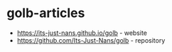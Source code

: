 # golb-articles

- <https://its-just-nans.github.io/golb> - website
- <https://github.com/Its-Just-Nans/golb> - repository
